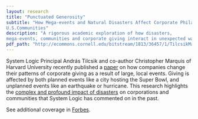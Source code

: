 ```yaml
---
layout: research
title: "Punctuated Generosity"
subtitle: "How Mega-events and Natural Disasters Affect Corporate Philanthropy in 
U.S.Communities"
description: "A rigorous academic exploration of how disasters, 
mega-events, communities and corporate giving interact in unexpected ways."
pdf_path: "http://ecommons.cornell.edu/bitstream/1813/36457/1/TilcsikMarquis2013.pdf"
---
```


System Logic Principal András Tilcsik and co-author Christopher Marquis of Harvard University recently published a [paper](http://papers.ssrn.com/sol3/papers.cfm?abstract_id=2028982) on how companies change their patterns of corporate giving as a result of large, local events. Giving is affected by both planned events like a city hosting the Super Bowl, and unplanned events like an earthquake or hurricane. This research highlights the [complex and profound impact of disasters](http://www.system-logic.com/commentary/posts/The%20Rising%20Cost%20of%20Disaster1ywI) on corporations and communities that System Logic has commented on in the past. 

See additional coverage in [Forbes](http://www.forbes.com/sites/hbsworkingknowledge/2013/05/06/how-sporting-events-and-natural-disasters-shake-up-corporate-philanthropy/).
